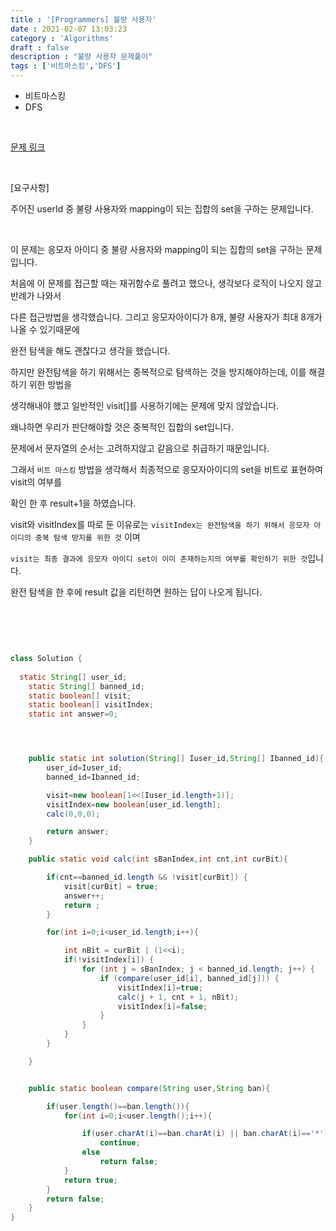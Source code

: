 ```yaml
---
title : '[Programmers] 불량 사용자'
date : 2021-02-07 13:03:23
category : 'Algorithms'
draft : false
description : "불량 사용자 문제풀이"
tags : ['비트마스킹','DFS']
---
```


* 비트마스킹
* DFS


<br/>


[문제 링크](https://programmers.co.kr/learn/courses/30/lessons/64064)

<br/>

[요구사항]

주어진 userId 중 불량 사용자와 mapping이 되는 집합의 set을 구하는 문제입니다.

<br/>

이 문제는 응모자 아이디 중 불량 사용자와 mapping이 되는 집합의 set을 구하는 문제입니다.

처음에 이 문제를 접근할 때는 재귀함수로 풀려고 했으나, 생각보다 로직이 나오지 않고 반례가 나와서

다른 접근방법을 생각했습니다. 그리고 응모자아이디가 8개, 불량 사용자가 최대 8개가 나올 수 있기때문에

완전 탐색을 해도 괜찮다고 생각을 했습니다. 

하지만 완전탐색을 하기 위해서는 중복적으로 탐색하는 것을 방지해야하는데, 이를 해결하기 위한 방법을 

생각해내야 했고 일반적인 visit[]를 사용하기에는 문제에 맞지 않았습니다.

왜냐하면 우리가 판단해야할 것은 중복적인 집합의 set입니다.

문제에서 문자열의 순서는 고려하지않고 같음으로 취급하기 때문입니다.

그래서 `비트 마스킹` 방법을 생각해서 최종적으로 응모자아이디의 set을 비트로 표현하여 visit의 여부를 

확인 한 후 result+1을 하였습니다.


visit와 visitIndex를 따로 둔 이유로는 `visitIndex는 완전탐색을 하기 위해서 응모자 아이디의 중복 탐색 방지를 위한 것` 이며

`visit는 최종 결과에 응모자 아이디 set이 이미 존재하는지의 여부를 확인하기 위한 것`입니다.


완전 탐색을 한 후에 result 값을 리턴하면 원하는 답이 나오게 됩니다.





<br/> <br/>

```java


class Solution {
    
  static String[] user_id;
    static String[] banned_id;
    static boolean[] visit;
    static boolean[] visitIndex;
    static int answer=0;




    public static int solution(String[] Iuser_id,String[] Ibanned_id){
        user_id=Iuser_id;
        banned_id=Ibanned_id;

        visit=new boolean[1<<(Iuser_id.length+1)];
        visitIndex=new boolean[user_id.length];
        calc(0,0,0);

        return answer;
    }

    public static void calc(int sBanIndex,int cnt,int curBit){

        if(cnt==banned_id.length && !visit[curBit]) {
            visit[curBit] = true;
            answer++;
            return ;
        }

        for(int i=0;i<user_id.length;i++){

            int nBit = curBit | (1<<i);
            if(!visitIndex[i]) {
                for (int j = sBanIndex; j < banned_id.length; j++) {
                    if (compare(user_id[i], banned_id[j])) {
                        visitIndex[i]=true;
                        calc(j + 1, cnt + 1, nBit);
                        visitIndex[i]=false;
                    }
                }
            }
        }

    }


    public static boolean compare(String user,String ban){

        if(user.length()==ban.length()){
            for(int i=0;i<user.length();i++){

                if(user.charAt(i)==ban.charAt(i) || ban.charAt(i)=='*')
                    continue;
                else
                    return false;
            }
            return true;
        }
        return false;
    }
}


```